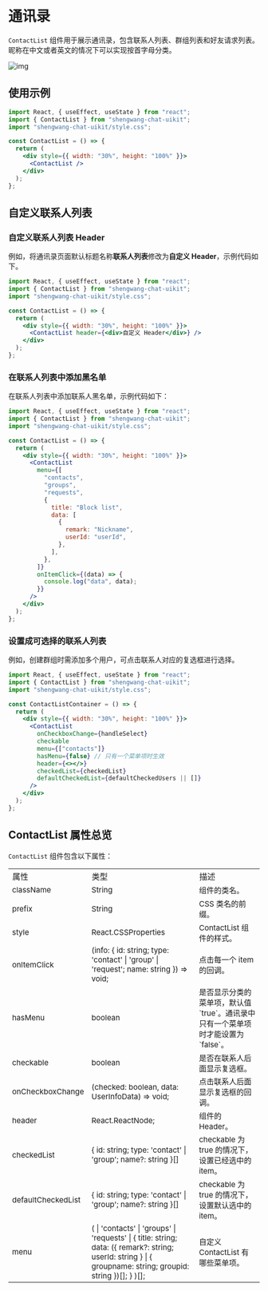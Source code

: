 # 通讯录

<Toc />

`ContactList` 组件用于展示通讯录，包含联系人列表、群组列表和好友请求列表。昵称在中文或者英文的情况下可以实现按首字母分类。

![img]()

<ImageGallery>
  <ImageItem src="/images/uikit/chatuikit/web/contact_list.png" title="通讯录" />
</ImageGallery>

## 使用示例

```jsx
import React, { useEffect, useState } from "react";
import { ContactList } from "shengwang-chat-uikit";
import "shengwang-chat-uikit/style.css";

const ContactList = () => {
  return (
    <div style={{ width: "30%", height: "100%" }}>
      <ContactList />
    </div>
  );
};
```

## 自定义联系人列表

### 自定义联系人列表 Header

例如，将通讯录页面默认标题名称**联系人列表**修改为**自定义 Header**，示例代码如下。

```jsx
import React, { useEffect, useState } from "react";
import { ContactList } from "shengwang-chat-uikit";
import "shengwang-chat-uikit/style.css";

const ContactList = () => {
  return (
    <div style={{ width: "30%", height: "100%" }}>
      <ContactList header={<div>自定义 Header</div>} />
    </div>
  );
};
```

<ImageGallery>
  <ImageItem src="/images/uikit/chatuikit/web/contact-header.png" title="自定义联系人列表 Header" />
</ImageGallery>

### 在联系人列表中添加黑名单

在联系人列表中添加联系人黑名单，示例代码如下：

```jsx
import React, { useEffect, useState } from "react";
import { ContactList } from "shengwang-chat-uikit";
import "shengwang-chat-uikit/style.css";

const ContactList = () => {
  return (
    <div style={{ width: "30%", height: "100%" }}>
      <ContactList
        menu={[
          "contacts",
          "groups",
          "requests",
          {
            title: "Block list",
            data: [
              {
                remark: "Nickname",
                userId: "userId",
              },
            ],
          },
        ]}
        onItemClick={(data) => {
          console.log("data", data);
        }}
      />
    </div>
  );
};
```

<ImageGallery>
  <ImageItem src="/images/uikit/chatuikit/web/contact-block.png" title="加入黑名单" />
</ImageGallery>

### 设置成可选择的联系人列表

例如，创建群组时需添加多个用户，可点击联系人对应的复选框进行选择。

```jsx
import React, { useEffect, useState } from "react";
import { ContactList } from "shengwang-chat-uikit";
import "shengwang-chat-uikit/style.css";

const ContactListContainer = () => {
  return (
    <div style={{ width: "30%", height: "100%" }}>
      <ContactList
        onCheckboxChange={handleSelect}
        checkable
        menu={["contacts"]}
        hasMenu={false} // 只有一个菜单项时生效
        header={<></>}
        checkedList={checkedList}
        defaultCheckedList={defaultCheckedUsers || []}
      />
    </div>
  );
};
```

<ImageGallery>
  <ImageItem src="/images/uikit/chatuikit/web/contact-select.png" title="可选择的联系人列表" />
</ImageGallery>

## ContactList 属性总览

`ContactList` 组件包含以下属性：

<table>
<tr>
    <td>属性</td>
    <td>类型</td>
    <td>描述</td>
</tr>
  <tr>
    <td style=font-size:15px>
	    className
	  </td>
    <td style=font-size:15px>
	    String
	  </td>
	  <td style=font-size:15px>
	    组件的类名。
	  </td>
  </tr>
	  <tr>
	    <td style=font-size:15px>prefix</td>
      <td style=font-size:15px>String</td>
		  <td style=font-size:15px>CSS 类名的前缀。</td>
	  </tr>
	  <tr>
	    <td style=font-size:15px>style</td>
        <td style=font-size:15px>React.CSSProperties</td>
		<td style=font-size:15px>ContactList 组件的样式。</td>
	  </tr>
	  <tr>
	    <td style=font-size:15px>onItemClick</td>
        <td style=font-size:15px>(info: { id: string; type: 'contact' | 'group' | 'request'; name: string }) => void;</td>
		<td style=font-size:15px>点击每一个 item 的回调。</td>
	  </tr>
	  <tr>
	    <td style=font-size:15px>hasMenu</td>
        <td style=font-size:15px> boolean </td>
		<td style=font-size:15px>是否显示分类的菜单项，默认值 `true`。通讯录中只有一个菜单项时才能设置为 `false`。</td>
	  </tr>
	  <tr>
	    <td style=font-size:15px>checkable</td>
        <td style=font-size:15px>boolean</td>
		<td style=font-size:15px>是否在联系人后面显示复选框。</td>  
	  </tr>
	   <tr>
	    <td style=font-size:15px>onCheckboxChange</td>
        <td style=font-size:15px>(checked: boolean, data: UserInfoData) => void; </td>
		<td style=font-size:15px>点击联系人后面显示复选框的回调。 </td>
	  </tr>
	  <tr>
	    <td style=font-size:15px>header </td>
         <td style=font-size:15px>React.ReactNode; </td>
		<td style=font-size:15px>组件的 Header。</td>
	  </tr>
	  <tr>
	    <td style=font-size:15px>checkedList</td>
        <td style=font-size:15px>{ id: string; type: 'contact' | 'group'; name?: string }[] </td>
		<td style=font-size:15px>checkable 为 true 的情况下，设置已经选中的 item。</td>  
	  </tr>
    <tr>
	    <td style=font-size:15px>defaultCheckedList</td>
        <td style=font-size:15px>{ id: string; type: 'contact' | 'group'; name?: string }[] </td>
		<td style=font-size:15px>checkable 为 true 的情况下，设置默认选中的 item。</td>  
	  </tr>
    <tr>
	    <td style=font-size:15px>menu</td>
        <td style=font-size:15px>(
        | 'contacts'
        | 'groups'
        | 'requests'
        | {
            title: string;
            data: ({ remark?: string; userId: string } | { groupname: string; groupid: string })[];
          }
      )[];</td>
		<td style=font-size:15px>自定义 ContactList 有哪些菜单项。</td>  
	  </tr>
</table>

